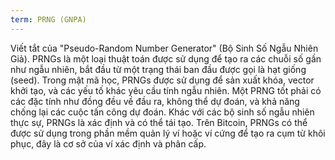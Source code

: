 ```yaml
---
term: PRNG (GNPA)
---
```


Viết tắt của "Pseudo-Random Number Generator" (Bộ Sinh Số Ngẫu Nhiên Giả). PRNGs là một loại thuật toán được sử dụng để tạo ra các chuỗi số gần như ngẫu nhiên, bắt đầu từ một trạng thái ban đầu được gọi là hạt giống (seed). Trong mật mã học, PRNGs được sử dụng để sản xuất khóa, vector khởi tạo, và các yếu tố khác yêu cầu tính ngẫu nhiên. Một PRNG tốt phải có các đặc tính như đồng đều về đầu ra, không thể dự đoán, và khả năng chống lại các cuộc tấn công dự đoán. Khác với các bộ sinh số ngẫu nhiên thực sự, PRNGs là xác định và có thể tái tạo. Trên Bitcoin, PRNGs có thể được sử dụng trong phần mềm quản lý ví hoặc ví cứng để tạo ra cụm từ khôi phục, đây là cơ sở của ví xác định và phân cấp.